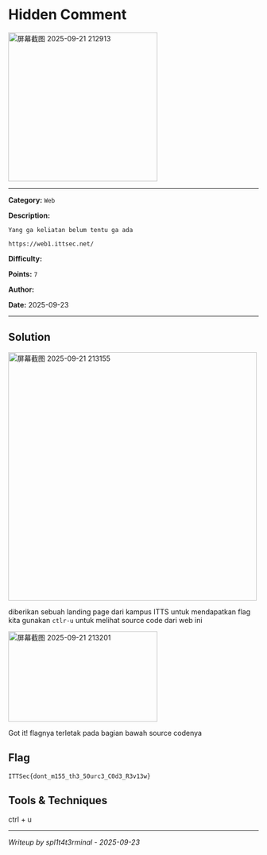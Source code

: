 # Hidden Comment

<img width="300" height="300" alt="屏幕截图 2025-09-21 212913" src="https://github.com/user-attachments/assets/4b9853d3-9bcf-4693-ac2f-bf1c24c55f66" />

---

**Category:** `Web`

**Description:** 
```
Yang ga keliatan belum tentu ga ada

https://web1.ittsec.net/
```

**Difficulty:**

**Points:** `7`

**Author:**

**Date:** 2025-09-23

---

## Solution
<img width="500" height="500" alt="屏幕截图 2025-09-21 213155" src="https://github.com/user-attachments/assets/241d500d-a1ad-4ebc-99bd-65b8e92bc7b4" />

diberikan sebuah landing page dari kampus ITTS untuk mendapatkan flag kita gunakan `ctlr-u` untuk melihat source code dari web ini

<img width="300" height="182" alt="屏幕截图 2025-09-21 213201" src="https://github.com/user-attachments/assets/62603208-e24f-4c2e-8c45-cff4adb27a46" />

Got it! flagnya terletak pada bagian bawah source codenya 

## Flag

```
ITTSec{dont_m155_th3_50urc3_C0d3_R3v13w}
```

## Tools & Techniques

ctrl + u

---

*Writeup by spl1t4t3rminal - 2025-09-23*
